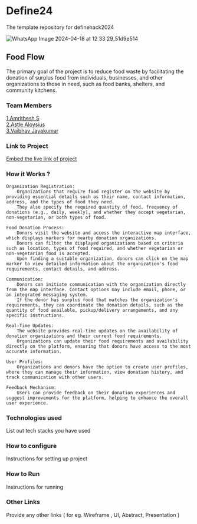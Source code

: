 # Define24
The template repository for definehack2024

![WhatsApp Image 2024-04-18 at 12 33 29_51d9e514](https://github.com/Definehack/Define24/assets/79042374/4d6c229a-5048-4ac9-bba6-c0e835e22097)

## Food Flow
The primary goal of the project is to reduce food waste by facilitating the donation of surplus food from individuals, businesses, and other organizations to those in need, such as food banks, shelters, and community kitchens.

### Team Members
[1.Amrithesh S](https://github.com/amritheshsiva)   
[2.Astle Aloysius](https://github.com/astlealoysius)   
[3.Vaibhav Jayakumar](https://github.com/speedypail)      

### Link to Project
[Embed the live link of project](live_link)

### How it Works ?
    Organization Registration:
        Organizations that require food register on the website by providing essential details such as their name, contact information, address, and the types of food they need.
        They also specify the required quantity of food, frequency of donations (e.g., daily, weekly), and whether they accept vegetarian, non-vegetarian, or both types of food.

    Food Donation Process:
        Donors visit the website and access the interactive map interface, which displays markers for nearby donation organizations.
        Donors can filter the displayed organizations based on criteria such as location, types of food required, and whether vegetarian or non-vegetarian food is accepted.
        Upon finding a suitable organization, donors can click on the map marker to view detailed information about the organization's food requirements, contact details, and address.

    Communication:
        Donors can initiate communication with the organization directly from the map interface. Contact options may include email, phone, or an integrated messaging system.
        If the donor has surplus food that matches the organization's requirements, they can coordinate the donation details, such as the quantity of food available, pickup/delivery arrangements, and any specific instructions.

    Real-Time Updates:
        The website provides real-time updates on the availability of donation organizations and their current food requirements.
        Organizations can update their food requirements and availability directly on the platform, ensuring that donors have access to the most accurate information.

    User Profiles:
        Organizations and donors have the option to create user profiles, where they can manage their information, view donation history, and track communication with other users.

    Feedback Mechanism:
        Users can provide feedback on their donation experiences and suggest improvements for the platform, helping to enhance the overall user experience.  


### Technologies used
List out tech stacks you have used

### How to configure
Instructions for setting up project

### How to Run
Instructions for running

### Other Links
Provide any other links ( for eg. Wireframe , UI, Abstract, Presentation )
